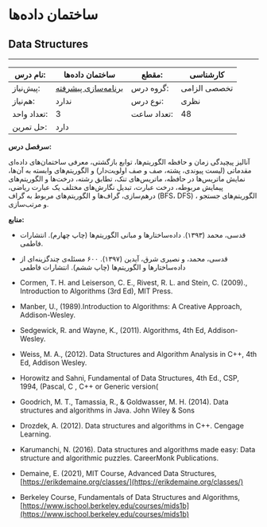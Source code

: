 # ساختمان داده‌ها
## Data Structures
_______________________________________________________________________________
| نام درس:    | ساختمان داده‌ها                                                             | مقطع:       | کارشناسی     |
| ----------- | --------------------------------------------------------------------------- | ----------- | ------------ |
| پیش‌نیاز:   | [برنامه‌سازی پیشرفته](../docs/curriculum/mandatory/Advanced-Programming.md) | گروه درس:   | تخصصی الزامی |
| هم‌نیاز:    | ندارد                                                                       | نوع درس:    | نظری         |
| تعداد واحد: | 3                                                                           | تعداد ساعت: | 48           |
| حل تمرین:   |  دارد                                                                       |             |              |

**سرفصل درس:**

آنالیز پیچیدگی زمان و حافظه الگوریتم‌ها، توابع بازگشتی، معرفی ساختمان‌های داده‌ای مقدماتی (لیست پیوندی، پشته، صف و صف اولویت‌دار) و الگوریتم‌های وابسته به آن‌ها،  نمایش ماتریس‌ها در حافظه، ماتریس‌های تنک،‌ تطابق رشته، درخت‌ها و الگوریتم‌های پیمایش مربوطه، درخت عبارت، تبدیل نگارش‌های مختلف یک عبارت ریاضی، درهم‌سازی، گراف‌ها و الگوریتم‌های مربوط به گراف (BFS، DFS) ، الگوریتم‌های جستجو و مرتب‌سازی.

**منابع:**

- قدسی، محمد (۱۳۹۳). داده‌ساختارها و مبانی الگوریتم‌ها (چاپ چهارم). انتشارات فاطمی.

- قدسی، محمد، و نصیری شرق، آیدین (۱۳۹۷). ۶۰۰ مسئله‌ی چندگزینه‌ای از داده‌ساختارها و الگوریتم‌ها (چاپ ششم). انتشارات فاطمی

- Cormen, T. H. and Leiserson, C. E., Rivest, R. L. and Stein, C. (2009)., Introduction to Algorithms (3rd Ed), MIT Press. 

- Manber, U.,  (1989).Introduction to Algorithms: A Creative Approach, Addison-Wesley. 

- Sedgewick, R. and Wayne, K., (2011). Algorithms, 4th Ed, Addison-Wesley.

- Weiss, M. A., (2012). Data Structures and Algorithm Analysis in C++, 4th Ed, Addison Wesley. 

- Horowitz and Sahni, Fundamental of Data Structures, 4th Ed., CSP, 1994, (Pascal, C , C++ or Generic version(

- Goodrich, M. T., Tamassia, R., & Goldwasser, M. H. (2014). Data structures and algorithms in Java. John Wiley & Sons

- Drozdek, A. (2012). Data structures and algorithms in C++. Cengage Learning.

- Karumanchi, N. (2016). Data structures and algorithms made easy: Data structure and algorithmic puzzles. CareerMonk Publications.

- Demaine, E. (2021), MIT Course, Advanced Data Structures, [https://erikdemaine.org/classes/](https://erikdemaine.org/classes/)

- Berkeley Course, Fundamentals of Data Structures and Algorithms,  [https://www.ischool.berkeley.edu/courses/mids1b](https://www.ischool.berkeley.edu/courses/mids1b)
